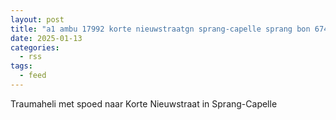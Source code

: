 ```yaml
---
layout: post
title: "a1 ambu 17992 korte nieuwstraatgn sprang-capelle sprang bon 6742"
date: 2025-01-13
categories: 
  - rss
tags: 
  - feed
---
```


Traumaheli met spoed naar Korte Nieuwstraat in Sprang-Capelle
